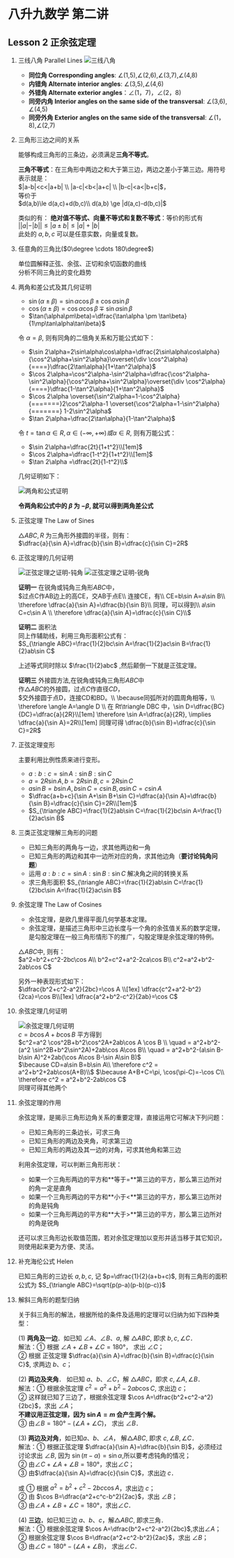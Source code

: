 # 八升九数学 第二讲

## Lesson 2 正余弦定理

1. 三线八角 Parallel Lines
   ![三线八角](images/三线八角.png)

   - **同位角 Corresponding angles**: ∠(1,5),∠(2,6),∠(3,7),∠(4,8)  
   - **内错角 Alternate interior angles**: ∠(3,5),∠(4,6)
   - **外错角 Alternate exterior angles**：∠(1，7)，∠(2，8)
   - **同旁内角 Interior angles on the same side of the transversal**: ∠(3,6), ∠(4,5)
   - **同旁外角 Exterior angles on the same side of the transversal**: ∠(1，8),∠(2,7)
  
2. 三角形三边之间的关系
   
    能够构成三角形的三条边，必须满足**三角不等式**。

    **三角不等式**：在三角形中两边之和大于第三边，两边之差小于第三边。用符号表示就是：   
    $|a-b|<c<|a+b| \\ |a-c|<b<|a+c| \\ |b-c|<a<|b+c|$，  
    等价于  
    $d(a,b)\le d(a,c)+d(b,c)\\ d(a,b) \ge |d(a,c)-d(b,c)|$

    类似的有：
    **绝对值不等式、向量不等式和复数不等式**：等价的形式有    
    $||a|-|b|| \le |a\pm b| \le |a|+|b|$  
    此处的 $a,b,c$ 可以是任意实数，向量或复数。

3. 任意角的三角比($0\degree \cdots 180\degree$)

    单位圆解释正弦、余弦、正切和余切函数的曲线   
    分析不同三角比的变化趋势

4. 两角和差公式及其几何证明

    - $\sin(\alpha\pm\beta)=\sin\alpha\cos\beta \pm \cos\alpha\sin\beta$  
    - $\cos(\alpha\pm\beta)=\cos\alpha\cos\beta \mp \sin\alpha\sin\beta$  
    - $\tan(\alpha\pm\beta)=\dfrac{\tan\alpha \pm \tan\beta}{1\mp\tan\alpha\tan\beta}$  
    
    令 $\alpha=\beta$, 则有同角的二倍角关系和万能公式如下：   
    - $\sin 2\alpha=2\sin\alpha\cos\alpha=\dfrac{2\sin\alpha\cos\alpha}{\cos^2\alpha+\sin^2\alpha}\overset{\div \cos^2\alpha}{====}\dfrac{2\tan\alpha}{1+\tan^2\alpha}$  
    - $\cos 2\alpha=\cos^2\alpha-\sin^2\alpha=\dfrac{\cos^2\alpha-\sin^2\alpha}{\cos^2\alpha+\sin^2\alpha}\overset{\div \cos^2\alpha}{====}\dfrac{1-\tan^2\alpha}{1+\tan^2\alpha}$
    - $\cos 2\alpha \overset{\sin^2\alpha=1-\cos^2\alpha}{=======}2\cos^2\alpha-1 \overset{\cos^2\alpha=1-\sin^2\alpha}{=======} 1-2\sin^2\alpha$  
    - $\tan 2\alpha=\dfrac{2\tan\alpha}{1-\tan^2\alpha}$

    令 $t=\tan\alpha \in R, \alpha \in (-\infty,+\infty) 或 \alpha \in R$, 则有万能公式：  
    - $\sin 2\alpha=\dfrac{2t}{1+t^2}\\[1em]$
    - $\cos 2\alpha=\dfrac{1-t^2}{1+t^2}\\[1em]$
    - $\tan 2\alpha =\dfrac{2t}{1-t^2}\\$

    几何证明如下：

    ![两角和公式证明](images/L2-两角和公式证明.png)

    **令两角和公式中的 $\beta$ 为 $-\beta$, 就可以得到两角差公式**

5. 正弦定理 The Law of Sines

    $\triangle ABC, R$ 为三角形外接圆的半径，则有：  
    $\dfrac{a}{\sin A}=\dfrac{b}{\sin B}=\dfrac{c}{\sin C}=2R$   

6. 正弦定理的几何证明
   
    ![正弦定理之证明-钝角](images/L2-正弦定理证明外接圆法钝角.png)
    ![正弦定理之证明-锐角](images/L2-正弦定理证明外接圆法锐角.png)
    
    **证明一** 在锐角或钝角三角形$ABC$中，  
    $过点C作AB边上的高CE，交AB于点E\\
    连接CE，有\\
    CE=b\sin A=a\sin B\\
    \therefore \dfrac{a}{\sin A}=\dfrac{b}{\sin B}\\
    同理，可以得到\\
    a\sin C=c\sin A \\
    \therefore \dfrac{a}{\sin A}=\dfrac{c}{\sin C}\\$

    **证明二** 面积法  
    同上作辅助线，利用三角形面积公式有：  
    $S_{\triangle ABC}=\frac{1}{2}bc\sin A=\frac{1}{2}ac\sin B=\frac{1}{2}ab\sin C$

    上述等式同时除以 $\frac{1}{2}abc$ ,然后颠倒一下就是正弦定理。

    **证明三** 外接圆方法,在锐角或钝角三角形$ABC$中  
    作$\triangle ABC$的外接圆，过点$C$作直径$CD$，  
    $交外接圆于点D，连接CD和BD。\\
    \because同弧所对的圆周角相等，\\
    \therefore \angle A=\angle D \\
    在 Rt\triangle DBC 中，\sin D=\dfrac{BC}{DC}=\dfrac{a}{2R}\\[1em]
    \therefore \sin A=\dfrac{a}{2R}, \implies \dfrac{a}{\sin A}=2R\\[1em]
    同理可得 \dfrac{b}{\sin B}=\dfrac{c}{\sin C}=2R$

7. 正弦定理变形

    主要利用比例性质来进行变形。

    - $a:b:c=\sin A:\sin B:\sin C$
    - $a=2R\sin A, b=2R\sin B, c=2R \sin C$
    - $a\sin B=b\sin A, b\sin C=c\sin B, a\sin C=c\sin A$
    - $\dfrac{a+b+c}{\sin A+\sin B+\sin C}=\dfrac{a}{\sin A}=\dfrac{b}{\sin B}=\dfrac{c}{\sin C}=2R\\[1em]$
    - $S_{\triangle ABC}=\frac{1}{2}ab\sin C=\frac{1}{2}bc\sin A=\frac{1}{2}ac\sin B$
  
8. 三类正弦定理解三角形的问题

    - 已知三角形的两角与一边，求其他两边和一角
    - 已知三角形的两边和其中一边所对应的角，求其他边角（**要讨论钝角问题**）
    - 运用 $a:b:c=\sin A:\sin B:\sin C$ 解决角之间的转换关系
    - 求三角形面积 $S_{\triangle ABC}=\frac{1}{2}ab\sin C=\frac{1}{2}bc\sin A=\frac{1}{2}ac\sin B$
  
9.  余弦定理 The Law of Cosines
    
    - 余弦定理，是欧几里得平面几何学基本定理。  
    - 余弦定理，是描述三角形中三边长度与一个角的余弦值关系的数学定理，是勾股定理在一般三角形情形下的推广，勾股定理是余弦定理的特例。
    
    $\triangle ABC$中, 则有：  
    $a^2=b^2+c^2-2bc\cos A\\
    b^2=c^2+a^2-2ca\cos B\\
    c^2=a^2+b^2-2ab\cos C$   

    另外一种表现形式如下：   
    $\dfrac{b^2+c^2-a^2}{2bc}=\cos A \\[1ex]
    \dfrac{c^2+a^2-b^2}{2ca}=\cos B\\[1ex]
    \dfrac{a^2+b^2-c^2}{2ab}=\cos C$   

10. 余弦定理几何证明

    ![余弦定理几何证明](images/L2-余弦定理证明.png)    
    $c=b\cos A+b\cos B$ 
    平方得到   
    $c^2=a^2 \cos^2B+b^2\cos^2A+2ab\cos A \cos B \\
    \quad = a^2+b^2-(a^2 \sin^2B+b^2\sin^2A)+2ab\cos A\cos B\\
    \quad = a^2+b^2-(a\sin B-b\sin A)^2+2ab(\cos A\cos B-\sin A\sin B)$   
    $\because CD=a\sin B=b\sin A\\
    \therefore c^2 = a^2+b^2+2ab\cos(A+B)\\$
    $\because A+B+C=\pi, \cos(\pi-C)=-\cos C\\
    \therefore c^2 = a^2+b^2-2ab\cos C$    
    同理可得其他两个

11. 余弦定理的作用
    
    余弦定理，是揭示三角形边角关系的重要定理，直接运用它可解决下列问题：
    - 已知三角形的三条边长，可求三角
    - 已知三角形的两边及夹角，可求第三边
    - 已知三角形的两边及其一边的对角，可求其他角和第三边 
    
    利用余弦定理，可以判断三角形形状：  

    - 如果一个三角形两边的平方和**等于=**第三边的平方，那么第三边所对的角一定是直角
    - 如果一个三角形两边的平方和**小于<**第三边的平方，那么第三边所对的角是钝角
    - 如果一个三角形两边的平方和**大于>**第三边的平方，那么第三边所对的角是锐角
  
    还可以求三角形边长取值范围，若对余弦定理加以变形并适当移于其它知识，则使用起来更为方便、灵活。
    
12. 补充海伦公式 Helen

    已知三角形的三边长 $a,b,c$, 记 $p=\dfrac{1}{2}(a+b+c)$, 则有三角形的面积公式为 $S_{\triangle ABC}=\sqrt{p(p-a)(p-b)(p-c)}$

13. 解斜三角形的题型归纳

    关于斜三角形的解法，根据所给的条件及适用的定理可以归纳为如下四种类型：

    (1) **两角及一边**．如已知 $∠A、∠B、a$, 解 $△ABC$, 即求 $b,c,\angle C$．  
    解法：① 根据 $∠A + ∠B + ∠C = 180°$， 求出 $∠C$；  
        ② 根据 正弦定理 $\dfrac{a}{\sin A}=\dfrac{b}{\sin B}=\dfrac{c}{\sin C}$, 求两边 $b、c$；  

    (2) **两边及夹角**． 如已知 $a、b、∠C$，解 $△ABC$，即求 $c, \angle A, \angle B$．  
    解法：① 根据余弦定理 $c^2=a^2+b^2-2ab\cos C$, 求出边 $c$；  
        ② 这样就已知了三边了，根据余弦定理 $\cos A=\dfrac{b^2+c^2-a^2}{2bc}$，求出 $∠A$；  
         **不建议用正弦定理，因为 $\sin A=m$ 会产生两个解。**  
        ③ 由$∠B = 180° − (∠A + ∠C)$， 求出 $∠B$．  
    
    (3) **两边及对角**，如已知$a、b、∠A$， 解$△ABC$, 即求 $c, \angle B, \angle C$．  
    解法：① 根据正弦定理 $\dfrac{a}{\sin A}=\dfrac{b}{\sin B}$，必须经过讨论求出 $∠B$, 因为 $\sin (\pi-\alpha)=\sin \alpha$,所以要考虑钝角的情况；  
        ② 由$∠C + ∠A + ∠B = 180°$，求出$∠C$；   
        ③ 由$\dfrac{a}{\sin A}=\dfrac{c}{\sin C}$，求出边 $c$．  
    
    或  ① 根据 $a^2=b^2+c^2-2bc\cos A$，求出边 $c$；  
        ② 由 $\cos B=\dfrac{a^2+c^c-b^2}{2ac}$，求出 $∠B$；  
        ③ 由$∠A + ∠B + ∠C = 180°$，求出$∠C$．
    
    (4) **三边**，如已知三边 $a、b、c$，解$△ABC$, 即求三角．  
    解法：① 根据余弦定理 $\cos A=\dfrac{b^2+c^2-a^2}{2bc}$,求出$∠A$；  
        ② 根据余弦定理 $\cos B=\dfrac{a^2+c^2-b^2}{2ac}$，求出 $∠B$；  
        ③ 由$∠C = 180° − (∠A + ∠B)$， 求出$∠C$．  

    